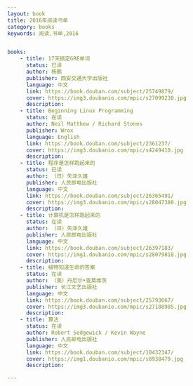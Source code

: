 ```yaml
---
layout: book
title: 2016年阅读书单
category: books
keywords: 阅读,书单,2016


books: 
    - title: 17天搞定GRE单词
      status: 已读
      author: 杨鹏
      publisher: 西安交通大学出版社
      language: 中文
      link: https://book.douban.com/subject/25749879/
      cover: https://img3.doubanio.com/mpic/s27099230.jpg
      description: 
    - title: Beginning Linux Programming
      status: 在读
      author: Neil Matthew / Richard Stones 
      publisher: Wrox
      language: English
      link: https://book.douban.com/subject/2361237/
      cover: https://img3.doubanio.com/mpic/s4249410.jpg
      description:   
    - title: 程序是怎样跑起来的
      status: 已读
      author: （日）矢泽久雄 
      publisher: 人民邮电出版社
      language: 中文
      link: https://book.douban.com/subject/26365491/
      cover: https://img3.doubanio.com/mpic/s28047380.jpg
      description: 
    - title: 计算机是怎样跑起来的
      status: 在读
      author: （日）矢泽久雄 
      publisher: 人民邮电出版社
      language: 中文
      link: https://book.douban.com/subject/26397183/
      cover: https://img1.doubanio.com/mpic/s28079818.jpg
      description: 
    - title: 植物知道生命的答案
      status: 在读
      author: （美）丹尼尔•查莫维茨 
      publisher: 长江文艺出版社
      language: 中文
      link: https://book.douban.com/subject/25793667/
      cover: https://img3.doubanio.com/mpic/s27188985.jpg
      description: 
    - title: 算法
      status: 在读
      author: Robert Sedgewick / Kevin Wayne 
      publisher: 人民邮电出版社
      language: 中文
      link: https://book.douban.com/subject/10432347/
      cover: https://img1.doubanio.com/mpic/s8938479.jpg
      description:      

---
```





     
  